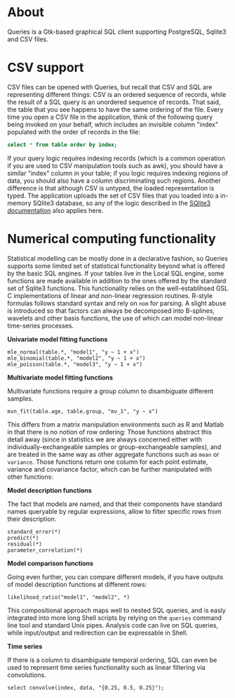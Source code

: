 # About

Queries is a Gtk-based graphical SQL client supporting PostgreSQL, Sqlite3 and CSV files.

# CSV support

CSV files can be opened with Queries, but recall that CSV and SQL are representing different things: CSV is an ordered sequence of records, while the result of a SQL query is an unordered sequence of records. That said, the table that you see happens to have the same ordering of the file. Every time you open a CSV file in the application, think of the following query being invoked on your behalf, which includes an invisible column "index" populated with the order of records in the file:

```sql
select * from table order by index;
```

If your query logic requires indexing records (which is a common operation if you are used to CSV manipulation tools such as awk), you should have a similar "index" column in your table; if you logic requires indexing regions of data, you should also have a column discriminating such regions. Another difference is that although CSV is untyped, the loaded representation is typed. The application uploads the set of CSV files that you loaded into a in-memory SQlite3 database, so any of the logic described in the [SQlite3 documentation](https://www.sqlite.org/csv.html) also applies here.

# Numerical computing functionality 

Statistical modelling can be mostly done in a declarative fashion, so Queries supports some limited set of statistical functionality beyond what is offered by the basic SQL engines. If your tables live in the Local SQL engine, some functions are made available in addition to the ones offered by the standard set of Sqlite3 functions. This functionality relies on the well-establihsed GSL C implementations of linear and non-linear regression routines. R-style formulas follows standard syntax and rely on `nom` for parsing. A slight abuse is introduced so that factors can always be decomposed into B-splines, wavelets and other basis functions, the use of which can model non-linear time-series processes.

**Univariate model fitting functions**

```
mle_normal(table.*, "model1", "y ~ 1 + x")
mle_binomial(table.*, "model2", "y ~ 1 + x")
mle_poisson(table.*, "model3", "y ~ 1 + x")
```

**Multivariate model fitting functions**

Multivariate functions require a group column to disambiguate different samples.

```
mvn_fit(table.age, table.group, "mv_1", "y ~ x")
```

This differs from a matrix manipulation environments such as R and Matlab in that there is no notion of row ordering: Those functions abstract this detail away (since in statistics we are always concerned either with individually-exchangeable samples or group-exchangeable samples), and are treated in the same way as other aggregate functions such as `mean` or `variance`. Those functions return one column for each point estimate, variance and covariance factor, which can be further manipulated with other functions:

**Model description functions**

The fact that models are named, and that their components have standard names queryable by regular expressions, allow to filter specific rows from their description.

```
standard_error(*) 
predict(*)
residual(*)
parameter_correlation(*)
```

**Model comparison functions**

Going even further, you can compare different models, if you have outputs of model description functions at different rows:

```
likelihood_ratio("model1", "model2", *)
```

This compositional approach maps well to nested SQL queries, and is easly integrated into more long Shell scripts by relying on the `queries` command line tool and standard Unix pipes. Analysis code can live on SQL queries, while input/output and redirection can be expressable in Shell.

**Time series**

If there is a column to disambiguate temporal ordering, SQL can even be used to represent time series functionality such as linear filtering via convolutions.

```
select convolve(index, data, "{0.25, 0.5, 0.25}");
```


